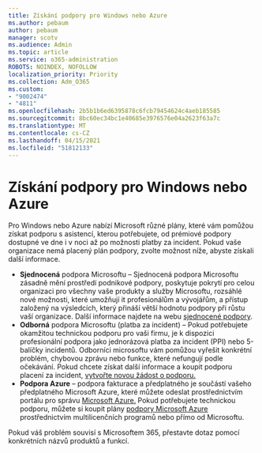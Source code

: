 ```yaml
---
title: Získání podpory pro Windows nebo Azure
ms.author: pebaum
author: pebaum
manager: scotv
ms.audience: Admin
ms.topic: article
ms.service: o365-administration
ROBOTS: NOINDEX, NOFOLLOW
localization_priority: Priority
ms.collection: Adm_O365
ms.custom:
- "9002474"
- "4811"
ms.openlocfilehash: 2b5b1b6ed6395878c6fcb79454624c4aeb185585
ms.sourcegitcommit: 8bc60ec34bc1e40685e3976576e04a2623f63a7c
ms.translationtype: MT
ms.contentlocale: cs-CZ
ms.lasthandoff: 04/15/2021
ms.locfileid: "51812133"
---
```

# <a name="get-support-for-windows-or-azure"></a>Získání podpory pro Windows nebo Azure

Pro Windows nebo Azure nabízí Microsoft různé plány, které vám pomůžou získat podporu s asistencí, kterou potřebujete, od prémiové podpory dostupné ve dne i v noci až po možnosti platby za incident. Pokud vaše organizace nemá placený plán podpory, zvolte možnost níže, abyste získali další informace.

- **Sjednocená** podpora Microsoftu – Sjednocená podpora Microsoftu zásadně mění prostředí podnikové podpory, poskytuje pokrytí pro celou organizaci pro všechny vaše produkty a služby Microsoftu, rozsáhlé nové možnosti, které umožňují it profesionálům a vývojářům, a přístup založený na výsledcích, který přináší větší hodnotu podpory při růstu vaší organizace. Další informace najdete na webu [sjednocené podpory](https://aka.ms/unified-support).
- **Odborná** podpora Microsoftu (platba za incident) – Pokud potřebujete okamžitou technickou podporu pro vaši firmu, je k dispozici profesionální podpora jako jednorázová platba za incident (PPI) nebo 5-balíčky incidentů. Odborníci microsoftu vám pomůžou vyřešit konkrétní problém, chybovou zprávu nebo funkce, které nefungují podle očekávání. Pokud chcete získat další informace a koupit podporu placení za incident, [vytvořte novou žádost o podporu.](https://support.microsoft.com/supportforbusiness/productselection)
- **Podpora Azure** – podpora fakturace a předplatného je součástí vašeho předplatného Microsoft Azure, které můžete odeslat prostřednictvím portálu pro správu [Microsoft Azure.](https://portal.azure.com/) Pokud potřebujete technickou podporu, můžete si koupit plány [podpory Microsoft Azure](https://azure.microsoft.com/support/plans/) prostřednictvím multilicenčních programů nebo přímo od Microsoftu.

Pokud váš problém souvisí s Microsoftem 365, přestavte dotaz pomocí konkrétních názvů produktů a funkcí.
